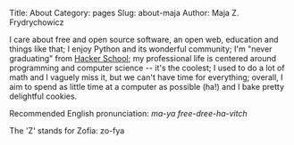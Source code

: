 Title: About
Category: pages
Slug: about-maja
Author: Maja Z. Frydrychowicz

I care about free and open source software, an open web, education and things like that; I enjoy Python and its wonderful community; I'm "never graduating" from [Hacker School](http://www.hackerschool.com); my professional life is centered around programming and computer science -- it's the coolest; I used to do a lot of math and I vaguely miss it, but we can't have time for everything; overall, I aim to spend as little time at a computer as possible (ha!) and I bake pretty delightful cookies. 

Recommended English pronunciation: *ma-ya free-dree-ha-vitch* 

The 'Z' stands for Zofia: zo-fya

